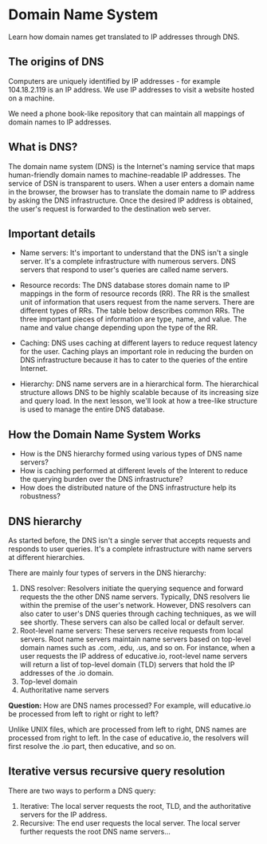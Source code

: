 # Domain Name System

Learn how domain names get translated to IP addresses through DNS.

## The origins of DNS

Computers are uniquely identified by IP addresses - for example 104.18.2.119 is an IP address. We use IP addresses to visit a website  hosted on a machine.

We need a phone book-like repository that can maintain all mappings of domain names to IP addresses.

## What is DNS?

The domain name system (DNS) is the Internet's naming service that maps human-friendly domain names to machine-readable IP addresses. The service of DSN is transparent to users. When a user enters a domain name in the browser, the browser has to translate the domain name to IP address by asking the DNS infrastructure. Once the desired IP address is obtained, the user's request is forwarded to the destination web server.

## Important details

- Name servers: It's important to understand that the DNS isn't a single server. It's a complete infrastructure with numerous servers. DNS servers that respond to user's queries are called name servers.
- Resource records: The DNS database stores domain name to IP mappings in the form of resource records (RR). The RR is the smallest unit of information that users request from the name servers. There are different types of RRs. The table below describes common RRs. The three important pieces of information are type, name, and value. The name and value change depending upon the type of the RR.

- Caching: DNS uses caching at different layers to reduce request latency for the user. Caching plays an important role in reducing the burden on DNS infrastructure because it has to cater to the queries of the entire Internet.
- Hierarchy: DNS name servers are in a hierarchical form. The hierarchical structure allows DNS to be highly scalable because of its increasing size and query load. In the next lesson, we'll look at how a tree-like structure is used to manage the entire DNS database.

## How the Domain Name System Works

- How is the DNS hierarchy formed using various types of DNS name servers?
- How is caching performed at different levels of the Interent to reduce the querying burden over the DNS infrastructure?
- How does the distributed nature of the DNS infrastructure help its robustness?

## DNS hierarchy

As started before, the DNS isn't a single server that accepts requests and responds to user queries. It's a complete infrastructure with name servers at different hierarchies.

There are mainly four types of servers in the DNS hierarchy:

1. DNS resolver: Resolvers initiate the querying sequence and forward requests the the other DNS name servers. Typically, DNS resolvers lie within the premise of the user's network. However, DNS resolvers can also cater to user's DNS queries through caching techniques, as we will see shortly. These servers can also be called local or default server.
2. Root-level name servers: These servers receive requests from local servers. Root name servers maintain name servers based on top-level domain names such as .com, .edu, .us, and so on. For instance, when a user requests the IP address of educative.io, root-level name servers will return a list of top-level domain (TLD) servers that hold the IP addresses of the .io domain.
3. Top-level domain
4. Authoritative name servers

**Question:** How are DNS names processed? For example, will educative.io be processed from left to right or right to left?

Unlike UNIX files, which are processed from left to right, DNS names are processed from right to left. In the case of educative.io, the resolvers will first resolve the .io part, then educative, and so on.

## Iterative versus recursive query resolution

There are two ways to perform a DNS query:

1. Iterative: The local server requests the root, TLD, and the authoritative servers for the IP address.
2. Recursive: The end user requests the local server. The local server further requests the root DNS name servers...
